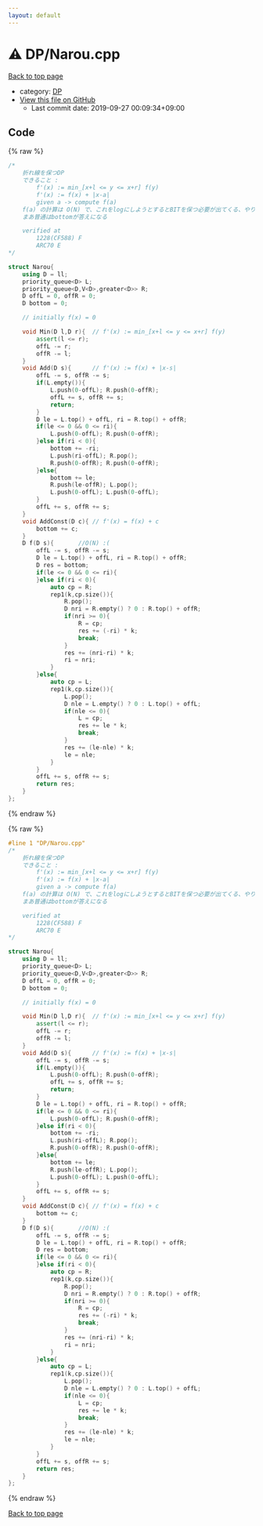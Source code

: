 ```yaml
---
layout: default
---
```


<!-- mathjax config similar to math.stackexchange -->
<script type="text/javascript" async
  src="https://cdnjs.cloudflare.com/ajax/libs/mathjax/2.7.5/MathJax.js?config=TeX-MML-AM_CHTML">
</script>
<script type="text/x-mathjax-config">
  MathJax.Hub.Config({
    TeX: { equationNumbers: { autoNumber: "AMS" }},
    tex2jax: {
      inlineMath: [ ['$','$'] ],
      processEscapes: true
    },
    "HTML-CSS": { matchFontHeight: false },
    displayAlign: "left",
    displayIndent: "2em"
  });
</script>

<script type="text/javascript" src="https://cdnjs.cloudflare.com/ajax/libs/jquery/3.4.1/jquery.min.js"></script>
<script src="https://cdn.jsdelivr.net/npm/jquery-balloon-js@1.1.2/jquery.balloon.min.js" integrity="sha256-ZEYs9VrgAeNuPvs15E39OsyOJaIkXEEt10fzxJ20+2I=" crossorigin="anonymous"></script>
<script type="text/javascript" src="../../assets/js/copy-button.js"></script>
<link rel="stylesheet" href="../../assets/css/copy-button.css" />


# :warning: DP/Narou.cpp

<a href="../../index.html">Back to top page</a>

* category: <a href="../../index.html#e2fca8135c2fadca093abd79a6b1c0d2">DP</a>
* <a href="{{ site.github.repository_url }}/blob/master/DP/Narou.cpp">View this file on GitHub</a>
    - Last commit date: 2019-09-27 00:09:34+09:00




## Code

<a id="unbundled"></a>
{% raw %}
```cpp
/*
	折れ線を保つDP
	できること : 
		f'(x) := min_[x+l <= y <= x+r] f(y)
		f'(x) := f(x) + |x-a|
		given a -> compute f(a)
	f(a) の計算は O(N) で、これをlogにしようとするとBITを保つ必要が出てくる、やりたくない
	まあ普通はbottomが答えになる

	verified at 
		1228(CF588) F
		ARC70 E
*/

struct Narou{
	using D = ll;
	priority_queue<D> L;
	priority_queue<D,V<D>,greater<D>> R;
	D offL = 0, offR = 0;
	D bottom = 0;

	// initially f(x) = 0

	void Min(D l,D r){	// f'(x) := min_[x+l <= y <= x+r] f(y)
		assert(l <= r);
		offL -= r;
		offR -= l;
	}
	void Add(D s){		// f'(x) := f(x) + |x-s|
		offL -= s, offR -= s;
		if(L.empty()){
			L.push(0-offL); R.push(0-offR);
			offL += s, offR += s;
			return;
		}
		D le = L.top() + offL, ri = R.top() + offR;
		if(le <= 0 && 0 <= ri){
			L.push(0-offL); R.push(0-offR);
		}else if(ri < 0){
			bottom += -ri;
			L.push(ri-offL); R.pop();
			R.push(0-offR); R.push(0-offR);
		}else{
			bottom += le;
			R.push(le-offR); L.pop();
			L.push(0-offL); L.push(0-offL);
		}
		offL += s, offR += s;
	}
	void AddConst(D c){	// f'(x) = f(x) + c
		bottom += c;
	}
	D f(D s){		//O(N) :(
		offL -= s, offR -= s;
		D le = L.top() + offL, ri = R.top() + offR;
		D res = bottom;
		if(le <= 0 && 0 <= ri){
		}else if(ri < 0){
			auto cp = R;
			rep1(k,cp.size()){
				R.pop();
				D nri = R.empty() ? 0 : R.top() + offR;
				if(nri >= 0){
					R = cp;
					res += (-ri) * k;
					break;
				}
				res += (nri-ri) * k;
				ri = nri;
			}
		}else{
			auto cp = L;
			rep1(k,cp.size()){
				L.pop();
				D nle = L.empty() ? 0 : L.top() + offL;
				if(nle <= 0){
					L = cp;
					res += le * k;
					break;
				}
				res += (le-nle) * k;
				le = nle;
			}
		}
		offL += s, offR += s;
		return res;
	}
};

```
{% endraw %}

<a id="bundled"></a>
{% raw %}
```cpp
#line 1 "DP/Narou.cpp"
/*
	折れ線を保つDP
	できること : 
		f'(x) := min_[x+l <= y <= x+r] f(y)
		f'(x) := f(x) + |x-a|
		given a -> compute f(a)
	f(a) の計算は O(N) で、これをlogにしようとするとBITを保つ必要が出てくる、やりたくない
	まあ普通はbottomが答えになる

	verified at 
		1228(CF588) F
		ARC70 E
*/

struct Narou{
	using D = ll;
	priority_queue<D> L;
	priority_queue<D,V<D>,greater<D>> R;
	D offL = 0, offR = 0;
	D bottom = 0;

	// initially f(x) = 0

	void Min(D l,D r){	// f'(x) := min_[x+l <= y <= x+r] f(y)
		assert(l <= r);
		offL -= r;
		offR -= l;
	}
	void Add(D s){		// f'(x) := f(x) + |x-s|
		offL -= s, offR -= s;
		if(L.empty()){
			L.push(0-offL); R.push(0-offR);
			offL += s, offR += s;
			return;
		}
		D le = L.top() + offL, ri = R.top() + offR;
		if(le <= 0 && 0 <= ri){
			L.push(0-offL); R.push(0-offR);
		}else if(ri < 0){
			bottom += -ri;
			L.push(ri-offL); R.pop();
			R.push(0-offR); R.push(0-offR);
		}else{
			bottom += le;
			R.push(le-offR); L.pop();
			L.push(0-offL); L.push(0-offL);
		}
		offL += s, offR += s;
	}
	void AddConst(D c){	// f'(x) = f(x) + c
		bottom += c;
	}
	D f(D s){		//O(N) :(
		offL -= s, offR -= s;
		D le = L.top() + offL, ri = R.top() + offR;
		D res = bottom;
		if(le <= 0 && 0 <= ri){
		}else if(ri < 0){
			auto cp = R;
			rep1(k,cp.size()){
				R.pop();
				D nri = R.empty() ? 0 : R.top() + offR;
				if(nri >= 0){
					R = cp;
					res += (-ri) * k;
					break;
				}
				res += (nri-ri) * k;
				ri = nri;
			}
		}else{
			auto cp = L;
			rep1(k,cp.size()){
				L.pop();
				D nle = L.empty() ? 0 : L.top() + offL;
				if(nle <= 0){
					L = cp;
					res += le * k;
					break;
				}
				res += (le-nle) * k;
				le = nle;
			}
		}
		offL += s, offR += s;
		return res;
	}
};

```
{% endraw %}

<a href="../../index.html">Back to top page</a>

